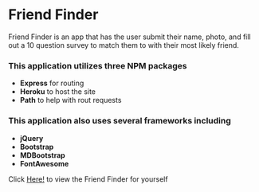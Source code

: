 # Friend Finder
Friend Finder is an app that has the user submit their name, photo, and fill out a 10 question survey to match them to with their most likely friend.

### This application utilizes three NPM packages
- **Express** for routing
- **Heroku** to host the site
- **Path** to help with rout requests

### This application also uses several frameworks including 
- **jQuery**
- **Bootstrap**
- **MDBootstrap**
- **FontAwesome**

Click [Here!](https://obscure-everglades-53091.herokuapp.com/) to view the Friend Finder for yourself





